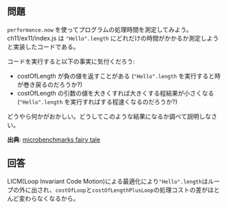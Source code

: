 ## 問題

`performance.now` を使ってプログラムの処理時間を測定してみよう。
ch11/ex11/index.js は `"Hello".length` にどれだけの時間がかかるか測定しようと実装したコードである。

コードを実行すると以下の事実に気付くだろう:

- costOfLength が負の値を返すことがある (`"Hello".length` を実行すると時が巻き戻るのだろうか?)
- costOfLength の引数の値を大きくすれば大きくする程結果が小さくなる (`"Hello".length` を実行すればする程速くなるのだろうか?)

どうやら何かがおかしい。どうしてこのような結果になるか調べて説明しなさい。

**出典**: [microbenchmarks fairy tale](https://mrale.ph/blog/2012/12/15/microbenchmarks-fairy-tale.html)

## 回答

LICM(Loop Invariant Code Motion)による最適化により`"Hello".length`はループの外に出され、`costOfLoop`と`costOfLengthPlusLoop`の処理コストの差がほとんど変わらなくなるから。
